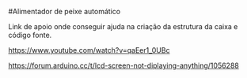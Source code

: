 #Alimentador de peixe automático

Link de apoio onde conseguir ajuda na criação da estrutura da caixa e código fonte.

https://www.youtube.com/watch?v=qaEer1_0UBc

https://forum.arduino.cc/t/lcd-screen-not-diplaying-anything/1056288
